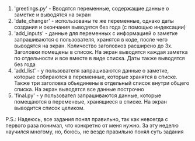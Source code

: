1) 'greetings.py' - Вводятся переменные, содержащие данные о заметке и выводятся на экран
2) 'date_changer' - использованы те же переменные, однако даты создания и окончания выводятся без года (с помощью индексации)
3) 'add_inputs' - данные для переменных с информацией о заметке запрашиваются с пользователя, хранятся в коде, после чего выводятся на экран. Количество заголовков расширено до 3х. Заголовки помещены в список. На экран выводятся каждая заметка по отдельности и все вместе в виде списка. Даты также выводятся без года
4) 'add_list' - у пользователя запрашиваются данные о заметке, которые собираются в переменные, которые хранятся в списке. Также три заголовка обьединены в отдельный список внутри общего списка. На экран выводятся все данные построчно
5) 'final.py' - у пользовател запрашиваются данные, которые помещаются в переменеые, хранящиеся в списке. На экран выводится список целиком.
  
P.S.: Надеюсь, все задания понял правильно, так как невсегда с первого раза понимал, что конкретно от меня нужно. За эту неделю научился многому, но, боюсь, не везде правильно понял суть задания
